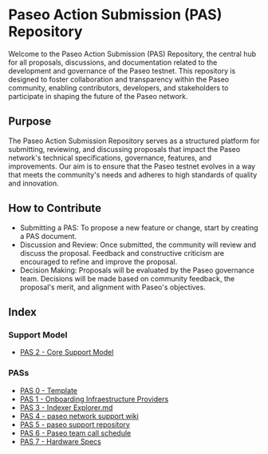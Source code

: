 # Paseo Action Submission (PAS) Repository
Welcome to the Paseo Action Submission (PAS) Repository, the central hub for all proposals, discussions, and documentation related to the development and governance of the Paseo testnet. This repository is designed to foster collaboration and transparency within the Paseo community, enabling contributors, developers, and stakeholders to participate in shaping the future of the Paseo network.

## Purpose
The Paseo Action Submission Repository serves as a structured platform for submitting, reviewing, and discussing proposals that impact the Paseo network's technical specifications, governance, features, and improvements. Our aim is to ensure that the Paseo testnet evolves in a way that meets the community's needs and adheres to high standards of quality and innovation.

## How to Contribute
- Submitting a PAS: To propose a new feature or change, start by creating a PAS document.
- Discussion and Review: Once submitted, the community will review and discuss the proposal. Feedback and constructive criticism are encouraged to refine and improve the proposal.
- Decision Making: Proposals will be evaluated by the Paseo governance team. Decisions will be made based on community feedback, the proposal's merit, and alignment with Paseo's objectives.

## Index

### Support Model
- [PAS 2 - Core Support Model](https://github.com/paseo-network/paseo-action-submission/blob/main/pas/core-support-model.md)
  
### PASs
- [PAS 0 - Template](https://github.com/paseo-network/paseo-action-submission/blob/main/pas/PAS-0-template.md)
- [PAS 1 - Onboarding Infraestructure Providers](https://github.com/paseo-network/paseo-action-submission/blob/main/pas/PAS-1-onboard_infrastructure_providers.md)
- [PAS 3 - Indexer Explorer.md](https://github.com/paseo-network/paseo-action-submission/blob/main/pas/indexer-explorer.md)
- [PAS 4 - paseo network support wiki](https://github.com/paseo-network/paseo-action-submission/blob/main/pas/paseo-network-support-wiki.md)
- [PAS 5 - paseo support repository](https://github.com/paseo-network/paseo-action-submission/blob/main/pas/paseo-support-repository.md)
- [PAS 6 - Paseo team call schedule](https://github.com/paseo-network/paseo-action-submission/blob/main/pas/team-call-schedule.md)
- [PAS 7 - Hardware Specs](https://github.com/paseo-network/paseo-action-submission/blob/main/pas/Hardware_specs.md)
